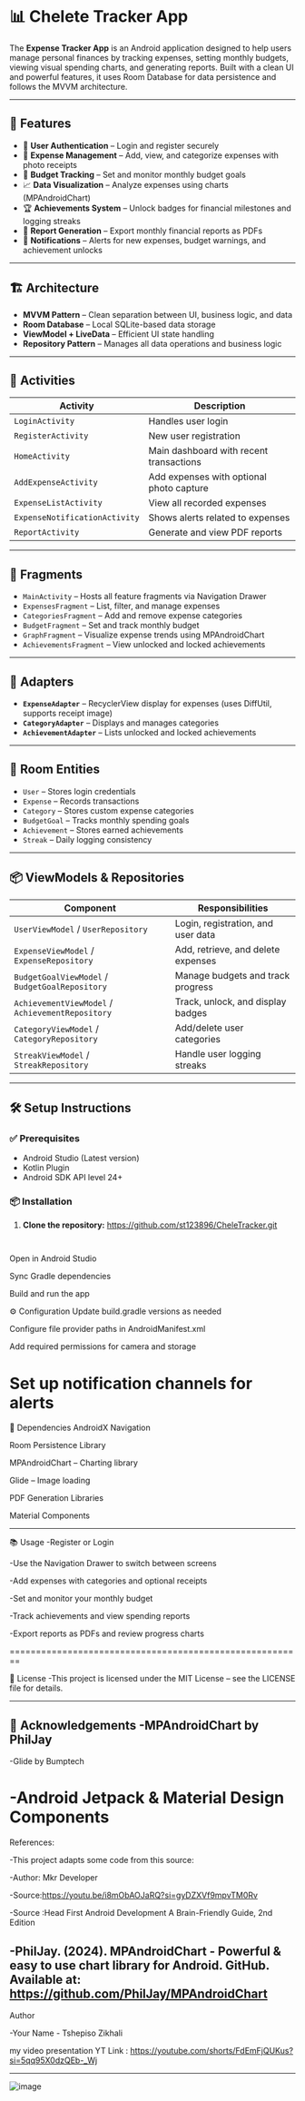 # 📊 Chelete Tracker App

The **Expense Tracker App** is an Android application designed to help users manage personal finances by tracking expenses, setting monthly budgets, viewing visual spending charts, and generating reports. Built with a clean UI and powerful features, it uses Room Database for data persistence and follows the MVVM architecture.

---

## 🚀 Features

- 🔐 **User Authentication** – Login and register securely  
- 💸 **Expense Management** – Add, view, and categorize expenses with photo receipts  
- 🎯 **Budget Tracking** – Set and monitor monthly budget goals  
- 📈 **Data Visualization** – Analyze expenses using charts (MPAndroidChart)  
- 🏆 **Achievements System** – Unlock badges for financial milestones and logging streaks  
- 📄 **Report Generation** – Export monthly financial reports as PDFs  
- 🔔 **Notifications** – Alerts for new expenses, budget warnings, and achievement unlocks  

---

## 🏗️ Architecture

- **MVVM Pattern** – Clean separation between UI, business logic, and data
- **Room Database** – Local SQLite-based data storage
- **ViewModel + LiveData** – Efficient UI state handling
- **Repository Pattern** – Manages all data operations and business logic

---

## 📱 Activities

| Activity | Description |
|----------|-------------|
| `LoginActivity` | Handles user login |
| `RegisterActivity` | New user registration |
| `HomeActivity` | Main dashboard with recent transactions |
| `AddExpenseActivity` | Add expenses with optional photo capture |
| `ExpenseListActivity` | View all recorded expenses |
| `ExpenseNotificationActivity` | Shows alerts related to expenses |
| `ReportActivity` | Generate and view PDF reports |

---

## 🔄 Fragments

- `MainActivity` – Hosts all feature fragments via Navigation Drawer
- `ExpensesFragment` – List, filter, and manage expenses
- `CategoriesFragment` – Add and remove expense categories
- `BudgetFragment` – Set and track monthly budget
- `GraphFragment` – Visualize expense trends using MPAndroidChart
- `AchievementsFragment` – View unlocked and locked achievements

---

## 🔧 Adapters

- **`ExpenseAdapter`** – RecyclerView display for expenses (uses DiffUtil, supports receipt image)
- **`CategoryAdapter`** – Displays and manages categories
- **`AchievementAdapter`** – Lists unlocked and locked achievements

---

## 🧱 Room Entities

- `User` – Stores login credentials
- `Expense` – Records transactions
- `Category` – Stores custom expense categories
- `BudgetGoal` – Tracks monthly spending goals
- `Achievement` – Stores earned achievements
- `Streak` – Daily logging consistency

---

## 📦 ViewModels & Repositories

| Component | Responsibilities |
|----------|------------------|
| `UserViewModel` / `UserRepository` | Login, registration, and user data |
| `ExpenseViewModel` / `ExpenseRepository` | Add, retrieve, and delete expenses |
| `BudgetGoalViewModel` / `BudgetGoalRepository` | Manage budgets and track progress |
| `AchievementViewModel` / `AchievementRepository` | Track, unlock, and display badges |
| `CategoryViewModel` / `CategoryRepository` | Add/delete user categories |
| `StreakViewModel` / `StreakRepository` | Handle user logging streaks |

---

## 🛠️ Setup Instructions

### ✅ Prerequisites
- Android Studio (Latest version)
- Kotlin Plugin
- Android SDK API level 24+

### 📦 Installation

1. **Clone the repository:** https://github.com/st123896/CheleTracker.git
   ```bash
 


  Open in Android Studio

Sync Gradle dependencies

Build and run the app

⚙️ Configuration
Update build.gradle versions as needed

Configure file provider paths in AndroidManifest.xml

Add required permissions for camera and storage

Set up notification channels for alerts
========================================================
🔌 Dependencies
AndroidX Navigation

Room Persistence Library

MPAndroidChart – Charting library

Glide – Image loading

PDF Generation Libraries

Material Components







-------------------------------------------------------------
📚 Usage
-Register or Login

-Use the Navigation Drawer to switch between screens

-Add expenses with categories and optional receipts

-Set and monitor your monthly budget

-Track achievements and view spending reports

-Export reports as PDFs and review progress charts

========================================================






📝 License
-This project is licensed under the MIT License – see the LICENSE file for details.



-------------------------------------------------------------------------------------------


🙌 Acknowledgements
-MPAndroidChart by PhilJay
-----------------------------------------------------------------------------------------
-Glide by Bumptech

-Android Jetpack & Material Design Components
====================================================================================
References:

-This project adapts some code from this source:

-Author: Mkr Developer

-Source:https://youtu.be/i8mObAOJaRQ?si=gyDZXVf9mpvTM0Rv

-Source :Head First Android Development A Brain-Friendly Guide, 2nd Edition


-PhilJay. (2024). MPAndroidChart - Powerful & easy to use chart library for Android. GitHub. Available at: https://github.com/PhilJay/MPAndroidChart
------------------------------------------------------------------------------
Author

-Your Name - Tshepiso Zikhali


my video presentation YT Link : https://youtube.com/shorts/FdEmFjQUKus?si=5qq95X0dzQEb-_Wj

----------------------------------------------------------------------------------------
![image](https://github.com/user-attachments/assets/363bb7c0-984c-453f-ba7d-979fc4532b12)












